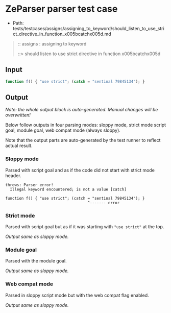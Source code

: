 # ZeParser parser test case

- Path: tests/testcases/assigns/assigning_to_keyword/should_listen_to_use_strict_directive_in_function_x005bcatchx005d.md

> :: assigns : assigning to keyword
>
> ::> should listen to use strict directive in function x005bcatchx005d

## Input

`````js
function f() { "use strict"; (catch = "sentinal 79845134"); }
`````

## Output

_Note: the whole output block is auto-generated. Manual changes will be overwritten!_

Below follow outputs in four parsing modes: sloppy mode, strict mode script goal, module goal, web compat mode (always sloppy).

Note that the output parts are auto-generated by the test runner to reflect actual result.

### Sloppy mode

Parsed with script goal and as if the code did not start with strict mode header.

`````
throws: Parser error!
  Illegal keyword encountered; is not a value [catch]

function f() { "use strict"; (catch = "sentinal 79845134"); }
                                    ^------- error
`````

### Strict mode

Parsed with script goal but as if it was starting with `"use strict"` at the top.

_Output same as sloppy mode._

### Module goal

Parsed with the module goal.

_Output same as sloppy mode._

### Web compat mode

Parsed in sloppy script mode but with the web compat flag enabled.

_Output same as sloppy mode._
